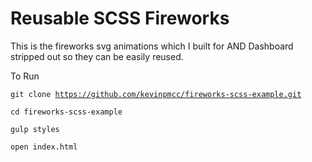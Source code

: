 # Reusable SCSS Fireworks 

This is the fireworks svg animations which I built for AND Dashboard stripped out so they can be easily reused. 

To Run

<code>git clone https://github.com/kevinpmcc/fireworks-scss-example.git</code>  

<code>cd fireworks-scss-example</code>

<code>gulp styles</code>

<code>open index.html</code>
